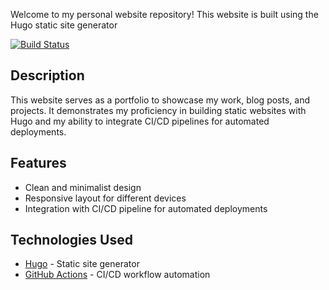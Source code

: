 Welcome to my personal website repository! This website is built using the Hugo static site generator

[![Build Status](https://github.com/namtonthat/namtonthat.github.io/actions/workflows/cicd.yaml/badge.svg)](https://github.com/namtonthat/namtonthat.github.io/actions/workflows/cicd.yaml)


## Description

This website serves as a portfolio to showcase my work, blog posts, and projects. It demonstrates my proficiency in building static websites with Hugo and my ability to integrate CI/CD pipelines for automated deployments.

## Features

- Clean and minimalist design
- Responsive layout for different devices
- Integration with CI/CD pipeline for automated deployments

## Technologies Used

- [Hugo](https://gohugo.io/) - Static site generator
- [GitHub Actions](https://github.com/features/actions) - CI/CD workflow automation